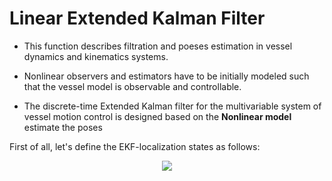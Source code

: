 # Linear Extended Kalman Filter

 - This function describes filtration and poeses estimation in vessel dynamics and kinematics systems. 
 
 - Nonlinear observers and estimators have to be initially modeled such that the vessel model is observable and controllable. 
 
 - The discrete-time Extended Kalman filter for the multivariable system of vessel motion control is designed based on the **Nonlinear model**  estimate the poses
 
First of all, let's define the EKF-localization states as follows:

<p align="center">
<img src=https://github.com/Thomas-JHR/Unmanned-Surface-Vessel-Studies/blob/main/Tex/ekf1.svg>
</p><p align="center">
